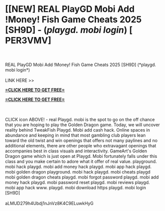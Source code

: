 # [[NEW] REAL PlayGD Mobi Add !Money! Fish Game Cheats 2025 [SH9D] - (*playgd. mobi login*) [ PER3VMV]
<br>
<br>REAL PlayGD Mobi Add !Money! Fish Game Cheats 2025 [SH9D] (*playgd. mobi login*)
<br>
<br>LINK HERE >> 

**[=CLICK HERE TO GET FREE=](https://www.google.com/url?q=https%3A%2F%2Fappbitly.com%2FuxHKU)**


**[=CLICK HERE TO GET FREE=](https://www.google.com/url?q=https%3A%2F%2Fappbitly.com%2FuxHKU)**


<br>
<br>CLICK  icon ABOVE! - real Playgd. mobi is the spot to go on the off chance that you are hoping to play the Golden Dragon game.  Today, we will uncover reality behind TweakFish Playgd. Mobi add cash hack. Online spaces in abundance and keeping in mind that most gambling club players lean toward the old twist and win openings that offers not many paylines and no additional elements, there are other people who extravagant openings that accompanies best in class visuals and interactivity.  GameArt's Golden Dragon game which is just open at Playgd. Mobi fortunately falls under this class and you make certain to adore what it offer of real value.  playground. mobi hack playgd. mobi add money hack playgd. mobi app hack playgd. mobi golden dragon playground. mobi hack playgd. mobi cheats playgd mobi golden dragon cheats playgd. mobi forgot password playgd. mobi add money hack playgd. mobi password reset playgd. mobi reviews playgd. mobi app hack www. playgd. mobi download https playgd. mobi login [SH9D]
<br>
<br>aLMUD279h4Ubdj1nJnVz8K4C9ELuwkHyG
<br>
